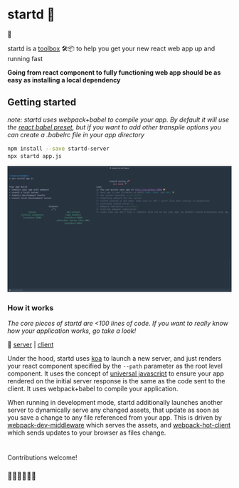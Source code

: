# startd 🚀

👋

startd is a [toolbox](https://youtu.be/G39lKaONAlA?t=1398) 🛠📦 to help you get your new react web app up and running fast

**Going from react component to fully functioning web app should be as easy as installing a local dependency**

## Getting started

_note: startd uses webpack+babel to compile your app. By default it will use the [react babel preset](https://babeljs.io/docs/plugins/preset-react/), but if you want to add other transpile options you can create a .babelrc file in your app directory_

```bash
npm install --save startd-server
npx startd app.js
```

![Screenshot](startd-example.png)

### How it works

_The core pieces of startd are <100 lines of code. If you want to really know how your application works, go take a look!_

🔎 [server](https://github.com/mgrip/startd/blob/master/src/server.tsx) | [client](https://github.com/mgrip/startd/blob/master/src/client.tsx)

Under the hood, startd uses [koa](https://github.com/koajs/koa) to launch a new server, and just renders your react component specified by the `--path` parameter as the root level component. It uses the concept of [universal javascript](https://cdb.reacttraining.com/universal-javascript-4761051b7ae9) to ensure your app rendered on the initial server response is the same as the code sent to the client. It uses webpack+babel to compile your application.

When running in development mode, startd additionally launches another server to dynamically serve any changed assets, that update as soon as you save a change to any file referenced from your app. This is driven by [webpack-dev-middleware](https://github.com/webpack/webpack-dev-middleware) which serves the assets, and [webpack-hot-client](https://github.com/webpack-contrib/webpack-hot-client) which sends updates to your browser as files change.

#

Contributions welcome!

### 👨‍🎤👩‍🔬👨‍🎨

#
